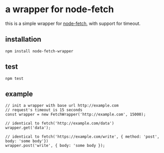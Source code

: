 # a wrapper for node-fetch

this is a simple wrapper for [node-fetch](https://www.npmjs.com/package/node-fetch), with support for timeout.

## installation
```npm install node-fetch-wrapper```

## test
```npm test```

## example

```
// init a wrapper with base url http://example.com 
// request's timeout is 15 seconds
const wrapper = new FetchWrapper('http://example.com', 15000);

// identical to fetch('http://example.com/data')
wrapper.get('data');

// identical to fetch('https://example.com/write', { method: 'post', body: 'some body'})
wrapper.post('write', { body: 'some body });

```
